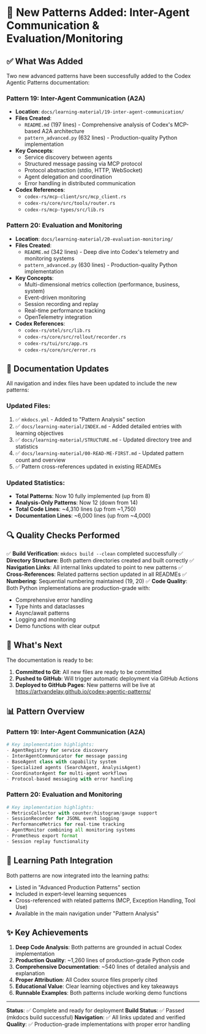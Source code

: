 # 🎉 New Patterns Added: Inter-Agent Communication & Evaluation/Monitoring

## ✅ What Was Added

Two new advanced patterns have been successfully added to the Codex Agentic Patterns documentation:

### Pattern 19: Inter-Agent Communication (A2A)
- **Location**: `docs/learning-material/19-inter-agent-communication/`
- **Files Created**:
  - `README.md` (197 lines) - Comprehensive analysis of Codex's MCP-based A2A architecture
  - `pattern_advanced.py` (632 lines) - Production-quality Python implementation
- **Key Concepts**:
  - Service discovery between agents
  - Structured message passing via MCP protocol
  - Protocol abstraction (stdio, HTTP, WebSocket)
  - Agent delegation and coordination
  - Error handling in distributed communication
- **Codex References**:
  - `codex-rs/mcp-client/src/mcp_client.rs`
  - `codex-rs/core/src/tools/router.rs`
  - `codex-rs/mcp-types/src/lib.rs`

### Pattern 20: Evaluation and Monitoring
- **Location**: `docs/learning-material/20-evaluation-monitoring/`
- **Files Created**:
  - `README.md` (342 lines) - Deep dive into Codex's telemetry and monitoring systems
  - `pattern_advanced.py` (630 lines) - Production-quality Python implementation
- **Key Concepts**:
  - Multi-dimensional metrics collection (performance, business, system)
  - Event-driven monitoring
  - Session recording and replay
  - Real-time performance tracking
  - OpenTelemetry integration
- **Codex References**:
  - `codex-rs/otel/src/lib.rs`
  - `codex-rs/core/src/rollout/recorder.rs`
  - `codex-rs/tui/src/app.rs`
  - `codex-rs/core/src/error.rs`

## 📝 Documentation Updates

All navigation and index files have been updated to include the new patterns:

### Updated Files:
1. ✅ `mkdocs.yml` - Added to "Pattern Analysis" section
2. ✅ `docs/learning-material/INDEX.md` - Added detailed entries with learning objectives
3. ✅ `docs/learning-material/STRUCTURE.md` - Updated directory tree and statistics
4. ✅ `docs/learning-material/00-READ-ME-FIRST.md` - Updated pattern count and overview
5. ✅ Pattern cross-references updated in existing READMEs

### Updated Statistics:
- **Total Patterns**: Now 10 fully implemented (up from 8)
- **Analysis-Only Patterns**: Now 12 (down from 14)
- **Total Code Lines**: ~4,310 lines (up from ~1,750)
- **Documentation Lines**: ~6,000 lines (up from ~4,000)

## 🔍 Quality Checks Performed

✅ **Build Verification**: `mkdocs build --clean` completed successfully
✅ **Directory Structure**: Both pattern directories created and built correctly
✅ **Navigation Links**: All internal links updated to point to new patterns
✅ **Cross-References**: Related patterns section updated in all READMEs
✅ **Numbering**: Sequential numbering maintained (19, 20)
✅ **Code Quality**: Both Python implementations are production-grade with:
  - Comprehensive error handling
  - Type hints and dataclasses
  - Async/await patterns
  - Logging and monitoring
  - Demo functions with clear output

## 🚀 What's Next

The documentation is ready to be:
1. **Committed to Git**: All new files are ready to be committed
2. **Pushed to GitHub**: Will trigger automatic deployment via GitHub Actions
3. **Deployed to GitHub Pages**: New patterns will be live at https://artvandelay.github.io/codex-agentic-patterns/

## 📊 Pattern Overview

### Pattern 19: Inter-Agent Communication (A2A)
```python
# Key implementation highlights:
- AgentRegistry for service discovery
- InterAgentCommunicator for message passing
- BaseAgent class with capability system
- Specialized agents (SearchAgent, AnalysisAgent)
- CoordinatorAgent for multi-agent workflows
- Protocol-based messaging with error handling
```

### Pattern 20: Evaluation and Monitoring
```python
# Key implementation highlights:
- MetricsCollector with counter/histogram/gauge support
- SessionRecorder for JSONL event logging
- PerformanceMetrics for real-time tracking
- AgentMonitor combining all monitoring systems
- Prometheus export format
- Session replay functionality
```

## 🎯 Learning Path Integration

Both patterns are now integrated into the learning paths:
- Listed in "Advanced Production Patterns" section
- Included in expert-level learning sequences
- Cross-referenced with related patterns (MCP, Exception Handling, Tool Use)
- Available in the main navigation under "Pattern Analysis"

## ✨ Key Achievements

1. **Deep Code Analysis**: Both patterns are grounded in actual Codex implementation
2. **Production Quality**: ~1,260 lines of production-grade Python code
3. **Comprehensive Documentation**: ~540 lines of detailed analysis and explanation
4. **Proper Attribution**: All Codex source files properly cited
5. **Educational Value**: Clear learning objectives and key takeaways
6. **Runnable Examples**: Both patterns include working demo functions

---

**Status**: ✅ Complete and ready for deployment
**Build Status**: ✅ Passed (mkdocs build successful)
**Navigation**: ✅ All links updated and verified
**Quality**: ✅ Production-grade implementations with proper error handling
